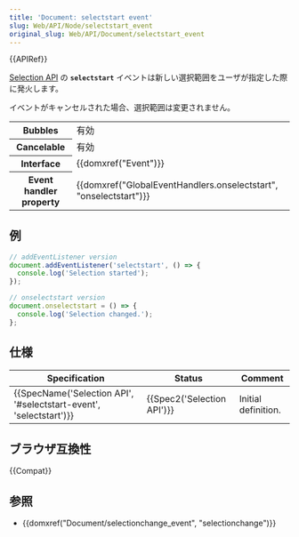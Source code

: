 ```yaml
---
title: 'Document: selectstart event'
slug: Web/API/Node/selectstart_event
original_slug: Web/API/Document/selectstart_event
---
```

{{APIRef}}

[Selection API](/ja/docs/Web/API/Selection) の **`selectstart`** イベントは新しい選択範囲をユーザが指定した際に発火します。

イベントがキャンセルされた場合、選択範囲は変更されません。

<table class="properties">
  <tbody>
    <tr>
      <th>Bubbles</th>
      <td>有効</td>
    </tr>
    <tr>
      <th>Cancelable</th>
      <td>有効</td>
    </tr>
    <tr>
      <th>Interface</th>
      <td>{{domxref("Event")}}</td>
    </tr>
    <tr>
      <th>Event handler property</th>
      <td>
        {{domxref("GlobalEventHandlers.onselectstart", "onselectstart")}}
      </td>
    </tr>
  </tbody>
</table>

## 例

```js
// addEventListener version
document.addEventListener('selectstart', () => {
  console.log('Selection started');
});

// onselectstart version
document.onselectstart = () => {
  console.log('Selection changed.');
};
```

## 仕様

| Specification                                                                            | Status                               | Comment             |
| ---------------------------------------------------------------------------------------- | ------------------------------------ | ------------------- |
| {{SpecName('Selection API', '#selectstart-event', 'selectstart')}} | {{Spec2('Selection API')}} | Initial definition. |

## ブラウザ互換性

{{Compat}}

## 参照

- {{domxref("Document/selectionchange_event", "selectionchange")}}

